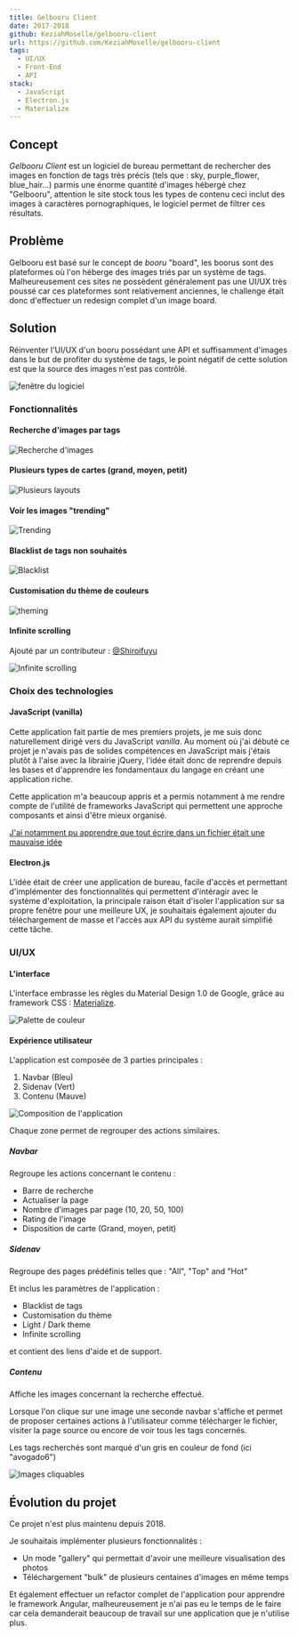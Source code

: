```yaml
---
title: Gelbooru Client
date: 2017-2018
github: KeziahMoselle/gelbooru-client
url: https://github.com/KeziahMoselle/gelbooru-client
tags:
  - UI/UX
  - Front-End
  - API
stack:
  - JavaScript
  - Electron.js
  - Materialize
---
```


## Concept

*Gelbooru Client* est un logiciel de bureau permettant de rechercher des images en fonction de tags très précis (tels que : sky, purple_flower, blue_hair...) parmis une énorme quantité d'images hébergé chez "Gelbooru", attention le site stock tous les types de contenu ceci inclut des images à caractères pornographiques, le logiciel permet de filtrer ces résultats.

## Problème

Gelbooru est basé sur le concept de *booru* "board", les boorus sont des plateformes où l'on héberge des images triés par un système de tags. Malheureusement ces sites ne possèdent généralement pas une UI/UX très poussé car ces plateformes sont relativement anciennes, le challenge était donc d'effectuer un redesign complet d'un image board.

## Solution

Réinventer l'UI/UX d'un booru possédant une API et suffisamment d'images dans le but de profiter du système de tags, le point négatif de cette solution est que la source des images n'est pas contrôlé.

![fenêtre du logiciel](/projects/gelbooru-client/preview.png)

### Fonctionnalités

#### Recherche d'images par tags

![Recherche d'images](/projects/gelbooru-client/search.gif)

#### Plusieurs types de cartes (grand, moyen, petit)

![Plusieurs layouts](/projects/gelbooru-client/layouts.gif)

#### Voir les images "trending"

![Trending](/projects/gelbooru-client/trending.png)

#### Blacklist de tags non souhaités

![Blacklist](/projects/gelbooru-client/blacklist.gif)

#### Customisation du thème de couleurs

![theming](/projects/gelbooru-client/theming.gif)

#### Infinite scrolling

Ajouté par un contributeur : [@Shiroifuyu](https://github.com/Shiroifuyu)

![Infinite scrolling](/projects/gelbooru-client/infinite-scrolling.gif)


### Choix des technologies

#### JavaScript (vanilla)

Cette application fait partie de mes premiers projets, je me suis donc naturellement dirigé vers du JavaScript *vanilla*. Au moment où j'ai débuté ce projet je n'avais pas de solides compétences en JavaScript mais j'étais plutôt à l'aise avec la librairie jQuery, l'idée était donc de reprendre depuis les bases et d'apprendre les fondamentaux du langage en créant une application riche.

Cette application m'a beaucoup appris et a permis notamment à me rendre compte de l'utilité de frameworks JavaScript qui permettent une approche composants et ainsi d'être mieux organisé.

[J'ai notamment pu apprendre que tout écrire dans un fichier était une mauvaise idée](https://github.com/KeziahMoselle/gelbooru-client/blob/30ac70406df8c6221cf18138ff1e46b43bb3f9a2/src/renderer.js)

#### Electron.js

L'idée était de créer une application de bureau, facile d'accès et permettant d'implémenter des fonctionnalités qui permettent d'intéragir avec le système d'exploitation, la principale raison était d'isoler l'application sur sa propre fenêtre pour une meilleure UX, je souhaitais également ajouter du téléchargement de masse et l'accès aux API du système aurait simplifié cette tâche.

### UI/UX

#### L'interface

L'interface embrasse les règles du Material Design 1.0 de Google, grâce au framework CSS : [Materialize](https://materializecss.com/).

![Palette de couleur](/projects/gelbooru-client/palette.png)


#### Expérience utilisateur

L'application est composée de 3 parties principales :

1. Navbar (Bleu)
2. Sidenav (Vert)
3. Contenu (Mauve)

![Composition de l'application](/projects/gelbooru-client/areas.png)

Chaque zone permet de regrouper des actions similaires.

##### Navbar

Regroupe les actions concernant le contenu :

- Barre de recherche
- Actualiser la page
- Nombre d'images par page (10, 20, 50, 100)
- Rating de l'image
- Disposition de carte (Grand, moyen, petit)

##### Sidenav

Regroupe des pages prédéfinis telles que : "All", "Top" and "Hot"

Et inclus les paramètres de l'application :
- Blacklist de tags
- Customisation du thème
- Light / Dark theme
- Infinite scrolling

et contient des liens d'aide et de support.

##### Contenu

Affiche les images concernant la recherche effectué.

Lorsque l'on clique sur une image une seconde navbar s'affiche et permet de proposer certaines actions à l'utilisateur comme télécharger le fichier, visiter la page source ou encore de voir tous les tags concernés.

Les tags recherchés sont marqué d'un gris en couleur de fond (ici "avogado6")

![Images cliquables](/projects/gelbooru-client/clickable-image.gif)

## Évolution du projet

Ce projet n'est plus maintenu depuis 2018.

Je souhaitais implémenter plusieurs fonctionnalités :

- Un mode "gallery" qui permettait d'avoir une meilleure visualisation des photos
- Téléchargement "bulk" de plusieurs centaines d'images en même temps

Et également effectuer un refactor complet de l'application pour apprendre le framework Angular, malheureusement je n'ai pas eu le temps de le faire car cela demanderait beaucoup de travail sur une application que je n'utilise plus.